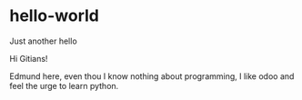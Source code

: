 # hello-world
Just another hello

Hi Gitians!

Edmund here, even thou I know nothing about programming, I like odoo and feel the urge to learn python. 
